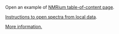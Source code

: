 
Open an example of [NMRium table-of-content page](https://www.nmrium.org/nmrium#?toc=https://chemedata.github.io/dataServer/data/nmrium-data/index.json).

[Instructions to open spectra from local data](./ouvrez-moi.html).

[More information.](./moreInfo)
